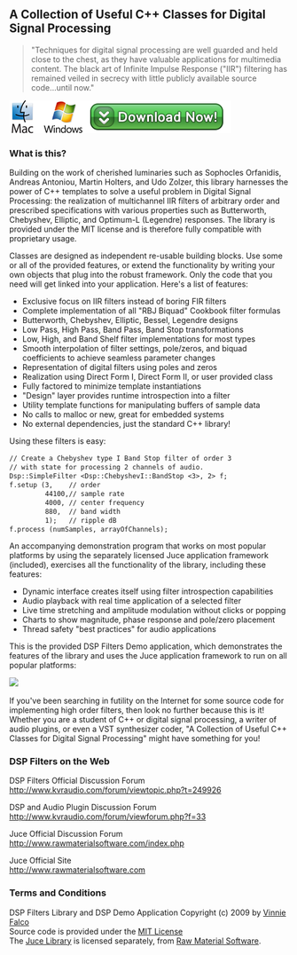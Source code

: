 ## A Collection of Useful C++ Classes for Digital Signal Processing

> "Techniques for digital signal processing are well guarded and held
> close to the chest, as they have valuable applications for multimedia
> content. The black art of Infinite Impulse Response ("IIR") filtering
> has remained veiled in secrecy with little publicly available source
> code...until now."

<a href="https://github.com/downloads/vinniefalco/DSPFilters/DSPFiltersComplete.zip">
<img src="https://github.com/vinniefalco/vinniefalco.github.com/raw/master/images/DownloadNow.png">
</a>

### What is this?

Building on the work of cherished luminaries such as Sophocles Orfanidis,
Andreas Antoniou, Martin Holters, and Udo Zolzer, this library harnesses
the power of C++ templates to solve a useful problem in Digital Signal
Processing: the realization of multichannel IIR filters of arbitrary order
and prescribed specifications with various properties such as Butterworth,
Chebyshev, Elliptic, and Optimum-L (Legendre) responses. The library is
provided under the MIT license and is therefore fully compatible with
proprietary usage.

Classes are designed as independent re-usable building blocks. Use some or
all of the provided features, or extend the functionality by writing your
own objects that plug into the robust framework. Only the code that you
need will get linked into your application. Here's a list of features:

- Exclusive focus on IIR filters instead of boring FIR filters
- Complete implementation of all "RBJ Biquad" Cookbook filter formulas
- Butterworth, Chebyshev, Elliptic, Bessel, Legendre designs
- Low Pass, High Pass, Band Pass, Band Stop transformations
- Low, High, and Band Shelf filter implementations for most types
- Smooth interpolation of filter settings, pole/zeros, and biquad
  coefficients to achieve seamless parameter changes
- Representation of digital filters using poles and zeros
- Realization using Direct Form I, Direct Form II, or user provided class
- Fully factored to minimize template instantiations
- "Design" layer provides runtime introspection into a filter
- Utility template functions for manipulating buffers of sample data
- No calls to malloc or new, great for embedded systems
- No external dependencies, just the standard C++ library!

Using these filters is easy:

    // Create a Chebyshev type I Band Stop filter of order 3
    // with state for processing 2 channels of audio.
    Dsp::SimpleFilter <Dsp::ChebyshevI::BandStop <3>, 2> f;
    f.setup (3,    // order
             44100,// sample rate
             4000, // center frequency
             880,  // band width
             1);   // ripple dB
    f.process (numSamples, arrayOfChannels);

An accompanying demonstration program that works on most popular
platforms by using the separately licensed Juce application framework
(included), exercises all the functionality of the library, including
these features:

- Dynamic interface creates itself using filter introspection capabilities
- Audio playback with real time application of a selected filter
- Live time stretching and amplitude modulation without clicks or popping
- Charts to show magnitude, phase response and pole/zero placement
- Thread safety "best practices" for audio applications 

This is the provided DSP Filters Demo application, which demonstrates the
features of the library and uses the Juce application framework to run on
all popular platforms:

<img src="https://github.com/vinniefalco/DSPFilters/raw/gh-pages/images/DSPFiltersScreenshot.png">

If you've been searching in futility on the Internet for some source code
for implementing high order filters, then look no further because this is
it! Whether you are a student of C++ or digital signal processing, a writer
of audio plugins, or even a VST synthesizer coder, "A Collection of Useful
C++ Classes for Digital Signal Processing" might have something for you!

### DSP Filters on the Web

DSP Filters Official Discussion Forum<br>
http://www.kvraudio.com/forum/viewtopic.php?t=249926

DSP and Audio Plugin Discussion Forum<br>
http://www.kvraudio.com/forum/viewforum.php?f=33

Juce Official Discussion Forum<br>
http://www.rawmaterialsoftware.com/index.php

Juce Official Site<br>
http://www.rawmaterialsoftware.com

### Terms and Conditions
DSP Filters Library and DSP Demo Application Copyright (c) 2009 by
[Vinnie Falco](http://github.com/vinniefalco)<br>
Source code is provided under the
[MIT License](http://www.opensource.org/licenses/mit-license.php])<br>
The [Juce Library](http://www.rawmaterialsoftware.com) is licensed
separately, from [Raw Material Software](http://rawmaterialsoftware.com).
